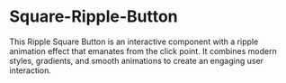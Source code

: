 # Square-Ripple-Button
This Ripple Square Button is an interactive component with a ripple animation effect that emanates from the click point. It combines modern styles, gradients, and smooth animations to create an engaging user interaction.
